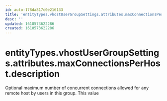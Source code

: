 ```yaml
---
id: auto-178da817c0e216133
title: 'entityTypes.vhostUserGroupSettings.attributes.maxConnectionsPerHost.description'
desc: ''
updated: 1618573622286
created: 1618573622286
---
```

# entityTypes.vhostUserGroupSettings.attributes.maxConnectionsPerHost.description

Optional maximum number of concurrent connections allowed for any remote host by users in this group. This value